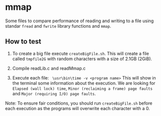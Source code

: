 # mmap

Some files to compare performance of reading and writing to a file using standar ```fread``` and ```fwrite``` library functions
and ```mmap```.

## How to test

1. To create a big file execute ```createBigFile.sh```. This will create a file called ```tmpfile2G``` with random characters with a size 
of 2.1GB (2GiB). 

2. Compile readLib.c and readMmap.c

3. Execute each file: ``` \usr\bin\time -v <program name>``` 
This will show in the terminal some information about the execution. We are looking for ```Elapsed (wall lock) time```,
```Minor (reclaiming a frame) page faults``` and ```Major (requiring I/O) page faults```.

Note: To ensure fair conditions, you should run ```createBigFile.sh``` before each execution as the programs will overwrite 
each character with a 0. 
